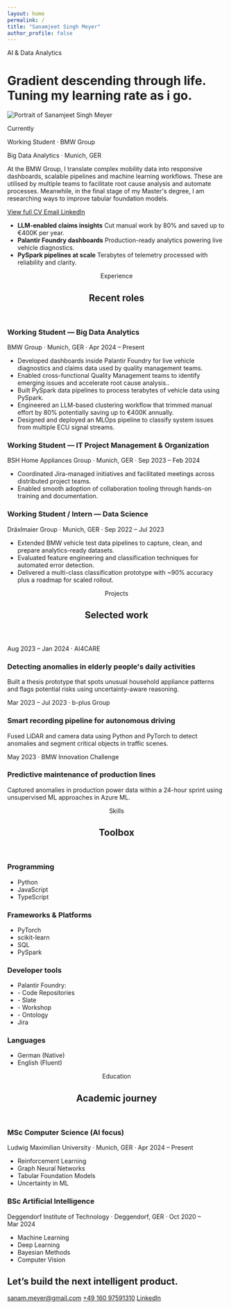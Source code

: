 ```yaml
---
layout: home
permalink: /
title: "Sanamjeet Singh Meyer"
author_profile: false
---
```


<div class="sanam-hero">
  <div class="sanam-hero__text">
    <span class="sanam-eyebrow">AI &amp; Data Analytics</span>
    <h1>Gradient descending through life. Tuning my learning rate as i go.</h1>
  </div>
  <div class="sanam-hero__media">
    <img class="sanam-portrait" src="{{ '/profile_picture.png' | relative_url }}" alt="Portrait of Sanamjeet Singh Meyer"/>
    <div class="sanam-hero__card">
      <p class="sanam-hero__label">Currently</p>
      <p class="sanam-hero__title">Working Student · BMW Group</p>
      <p class="sanam-hero__meta">Big Data Analytics · Munich, GER</p>
    </div>
  </div>
</div>

<section class="sanam-hero-details">
  <div class="sanam-hero-details__copy">
    <p>At the BMW Group, I translate complex mobility data into responsive dashboards, scalable pipelines and machine learning workflows. These are utilised by multiple teams to facilitate root cause analysis and automate processes. Meanwhile, in the final stage of my Master's degree, I am researching ways to improve tabular foundation models.</p>
    <div class="sanam-hero__cta">
      <a class="sanam-button sanam-button--primary" href="{{ '/cv/' | relative_url }}" title="View full CV">
        <i class="fa-solid fa-file-lines" aria-hidden="true"></i>
        <span>View full CV</span>
      </a>
      <a class="sanam-button sanam-button--ghost sanam-button--email" href="mailto:sanam.meyer@gmail.com" title="Email">
        <i class="fa-solid fa-envelope" aria-hidden="true"></i>
        <span>Email</span>
      </a>
      <a class="sanam-button sanam-button--ghost sanam-button--linkedin" href="https://linkedin.com/in/sanamjeet-meyer/" title="LinkedIn">
        <i class="fa-brands fa-linkedin" aria-hidden="true"></i>
        <span>LinkedIn</span>
      </a>
    </div>
  </div>
  <div class="sanam-hero-details__list">
    <ul class="sanam-hero__highlights">
      <li>
        <strong>LLM-enabled claims insights</strong>
        <span>Cut manual work by 80% and saved up to €400K per year.</span>
      </li>
      <li>
        <strong>Palantir Foundry dashboards</strong>
        <span>Production-ready analytics powering live vehicle diagnostics.</span>
      </li>
      <li>
        <strong>PySpark pipelines at scale</strong>
        <span>Terabytes of telemetry processed with reliability and clarity.</span>
      </li>
      <!-- <li>
        <strong>Time series classification</strong>
        <span>Classification of mutltivariate categorical time series data</span>
      </li>   -->
    </ul>
  </div>
</section>

<section id="experience" class="sanam-section">
  <header class="sanam-section__header">
    <span class="sanam-section__eyebrow">Experience</span>
    <h2 class="sanam-section__title">Recent roles</h2>
    <!-- <p class="sanam-section__subtitle">Bringing structure to noisy data so teams can uncover issues faster and act with confidence.</p> -->
  </header>
  <div class="sanam-timeline">
    <article class="sanam-timeline__item">
      <div class="sanam-timeline__top">
        <h3 class="sanam-timeline__role">Working Student — Big Data Analytics</h3>
        <p class="sanam-timeline__meta">BMW Group · Munich, GER · Apr&nbsp;2024 – Present</p>
      </div>
      <ul class="sanam-timeline__points">
        <li>Developed dashboards inside Palantir Foundry for live vehicle diagnostics and claims data used by quality management teams.</li>
        <li>Enabled cross-functional Quality Management teams to identify emerging issues and accelerate root cause analysis..</li>
        <li>Built PySpark data pipelines to process terabytes of vehicle data using PySpark.</li>
        <li>Engineered an LLM-based clustering workflow that trimmed manual effort by 80% potentially saving up to €400K annually.</li>
        <li>Designed and deployed an MLOps pipeline to classify system issues from multiple ECU signal streams.</li>
      </ul>
    </article>
    <article class="sanam-timeline__item">
      <div class="sanam-timeline__top">
        <h3 class="sanam-timeline__role">Working Student — IT Project Management &amp; Organization</h3>
        <p class="sanam-timeline__meta">BSH Home Appliances Group · Munich, GER · Sep&nbsp;2023 – Feb&nbsp;2024</p>
      </div>
      <ul class="sanam-timeline__points">
        <li>Coordinated Jira-managed initiatives and facilitated meetings across distributed project teams.</li>
        <li>Enabled smooth adoption of collaboration tooling through hands-on training and documentation.</li>
      </ul>
    </article>
    <article class="sanam-timeline__item">
      <div class="sanam-timeline__top">
        <h3 class="sanam-timeline__role">Working Student / Intern — Data Science</h3>
        <p class="sanam-timeline__meta">Dräxlmaier Group · Munich, GER · Sep&nbsp;2022 – Jul&nbsp;2023</p>
      </div>
      <ul class="sanam-timeline__points">
        <li>Extended BMW vehicle test data pipelines to capture, clean, and prepare analytics-ready datasets.</li>
        <li>Evaluated feature engineering and classification techniques for automated error detection.</li>
        <li>Delivered a multi-class classification prototype with ~90% accuracy plus a roadmap for scaled rollout.</li>
      </ul>
    </article>
  </div>
</section>

<section id="projects" class="sanam-section">
  <header class="sanam-section__header">
    <span class="sanam-section__eyebrow">Projects</span>
    <h2 class="sanam-section__title">Selected work</h2>
  </header>
  <div class="sanam-grid sanam-grid--two">
    <article class="sanam-card">
      <p class="sanam-card__meta">Aug&nbsp;2023 – Jan&nbsp;2024 · AI4CARE</p>
      <h3 class="sanam-card__title">Detecting anomalies in elderly people's daily activities</h3>
      <p class="sanam-card__body">Built a thesis prototype that spots unusual household appliance patterns and flags potential risks using uncertainty-aware reasoning.</p>
    </article>
    <article class="sanam-card">
      <p class="sanam-card__meta">Mar&nbsp;2023 – Jul&nbsp;2023 · b-plus Group</p>
      <h3 class="sanam-card__title">Smart recording pipeline for autonomous driving</h3>
      <p class="sanam-card__body">Fused LiDAR and camera data using Python and PyTorch to detect anomalies and segment critical objects in traffic scenes.</p>
    </article>
    <article class="sanam-card">
      <p class="sanam-card__meta">May&nbsp;2023 · BMW Innovation Challenge</p>
      <h3 class="sanam-card__title">Predictive maintenance of production lines</h3>
      <p class="sanam-card__body">Captured anomalies in production power data within a 24-hour sprint using unsupervised ML approaches in Azure ML.</p>
    </article>
  </div>
</section>

<section id="skills" class="sanam-section">
  <header class="sanam-section__header">
    <span class="sanam-section__eyebrow">Skills</span>
    <h2 class="sanam-section__title">Toolbox</h2>
  </header>
  <div class="sanam-grid sanam-grid--two sanam-grid--stack">
    <div class="sanam-list-card">
      <h3>Programming</h3>
      <ul>
        <li>Python</li>
        <li>JavaScript</li>
        <li>TypeScript</li>
      </ul>
    </div>
    <div class="sanam-list-card">
      <h3>Frameworks &amp; Platforms</h3>
      <ul>
        <li>PyTorch</li>
        <li>scikit-learn</li>
        <li>SQL</li>
        <li>PySpark</li>
      </ul>
    </div>
    <div class="sanam-list-card">
      <h3>Developer tools</h3>
      <ul>
        <li>Palantir Foundry:</li>
        <li> - Code Repositories</li>
        <li> - Slate </li>
        <li> - Workshop </li>
        <li> - Ontology </li>
        <li>Jira</li>
      </ul>
    </div>
    <div class="sanam-list-card">
      <h3>Languages</h3>
      <ul>
        <li>German (Native)</li>
        <li>English (Fluent)</li>
      </ul>
    </div>
  </div>
</section>

<section id="education" class="sanam-section">
  <header class="sanam-section__header">
    <span class="sanam-section__eyebrow">Education</span>
    <h2 class="sanam-section__title">Academic journey</h2>
  </header>
  <div class="sanam-education">
    <article>
      <h3>MSc Computer Science (AI focus)</h3>
      <p>Ludwig Maximilian University · Munich, GER · Apr&nbsp;2024 – Present</p>
      <ul class="sanam-courses sanam-courses--two-col">
        <li>Reinforcement Learning</li>
        <li>Graph Neural Networks</li>
        <li>Tabular Foundation Models</li>
        <li>Uncertainty in ML</li>
      </ul>
    </article>
    <article>
      <h3>BSc Artificial Intelligence</h3>
      <p>Deggendorf Institute of Technology · Deggendorf, GER · Oct&nbsp;2020 – Mar&nbsp;2024</p>
      <ul class="sanam-courses sanam-courses--two-col">
        <li>Machine Learning</li>
        <li>Deep Learning</li>
        <li>Bayesian Methods</li>
        <li>Computer Vision</li>
      </ul>
    </article>
  </div>
</section>

<section id="contact" class="sanam-section sanam-section--final">
  <div class="sanam-contact">
    <div>
      <h2>Let’s build the next intelligent product.</h2>
    </div>
    <div class="sanam-contact__links">
      <a href="mailto:sanam.meyer@gmail.com">sanam.meyer@gmail.com</a>
      <a href="tel:+4916097591310">+49&nbsp;160&nbsp;97591310</a>
      <a href="https://linkedin.com/in/sanamjeet-meyer/">LinkedIn</a>
    </div>
  </div>
</section>
